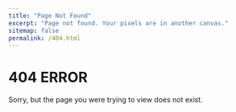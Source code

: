 ```yaml
---
title: "Page Not Found"
excerpt: "Page not found. Your pixels are in another canvas."
sitemap: false
permalink: /404.html
---
```

# 404 ERROR
Sorry, but the page you were trying to view does not exist.
